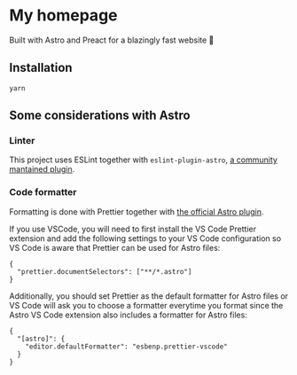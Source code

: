 # My homepage

Built with Astro and Preact for a blazingly fast website 🚀 

## Installation

```
yarn
```


## Some considerations with Astro

### Linter

This project uses ESLint together with `eslint-plugin-astro`, [a community mantained plugin](https://ota-meshi.github.io/eslint-plugin-astro/user-guide/).

### Code formatter

Formatting is done with Prettier together with [the official Astro plugin](https://github.com/withastro/prettier-plugin-astro/blob/main/README.md). 

If you use VSCode, you will need to first install the VS Code Prettier extension and add the following settings to your VS Code configuration so VS Code is aware that Prettier can be used for Astro files:

```
{
  "prettier.documentSelectors": ["**/*.astro"]
}
```
Additionally, you should set Prettier as the default formatter for Astro files or VS Code will ask you to choose a formatter everytime you format since the Astro VS Code extension also includes a formatter for Astro files:

```
{
  "[astro]": {
    "editor.defaultFormatter": "esbenp.prettier-vscode"
  }
}
```